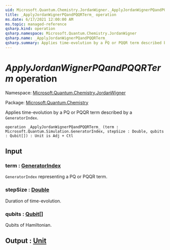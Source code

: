 ```yaml
---
uid: Microsoft.Quantum.Chemistry.JordanWigner._ApplyJordanWignerPQandPQQRTerm_
title: _ApplyJordanWignerPQandPQQRTerm_ operation
ms.date: 6/17/2021 12:00:00 AM
ms.topic: managed-reference
qsharp.kind: operation
qsharp.namespace: Microsoft.Quantum.Chemistry.JordanWigner
qsharp.name: _ApplyJordanWignerPQandPQQRTerm_
qsharp.summary: Applies time-evolution by a PQ or PQQR term described by a `GeneratorIndex`.
---
```


# _ApplyJordanWignerPQandPQQRTerm_ operation

Namespace: [Microsoft.Quantum.Chemistry.JordanWigner](xref:Microsoft.Quantum.Chemistry.JordanWigner)

Package: [Microsoft.Quantum.Chemistry](https://nuget.org/packages/Microsoft.Quantum.Chemistry)


Applies time-evolution by a PQ or PQQR term described by a `GeneratorIndex`.

```qsharp
operation _ApplyJordanWignerPQandPQQRTerm_ (term : Microsoft.Quantum.Simulation.GeneratorIndex, stepSize : Double, qubits : Qubit[]) : Unit is Adj + Ctl
```


## Input

### term : [GeneratorIndex](xref:Microsoft.Quantum.Simulation.GeneratorIndex)

`GeneratorIndex` representing a PQ or PQQR term.


### stepSize : [Double](xref:microsoft.quantum.qsharp.valueliterals#double-literals)

Duration of time-evolution.


### qubits : [Qubit](xref:microsoft.quantum.qsharp.valueliterals#qubit-literals)[]

Qubits of Hamiltonian.



## Output : [Unit](xref:microsoft.quantum.qsharp.valueliterals#unit-literal)

